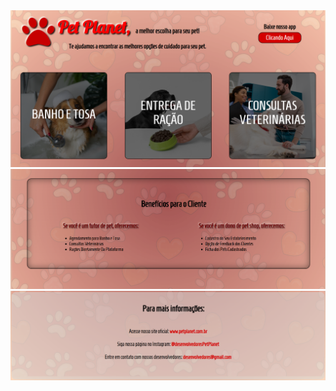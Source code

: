 <img src="/images/print1.png" alt="Print1">
<img src="/images/print2.png" alt="Print2">
<img src="/images/print3.png" alt="Print3">